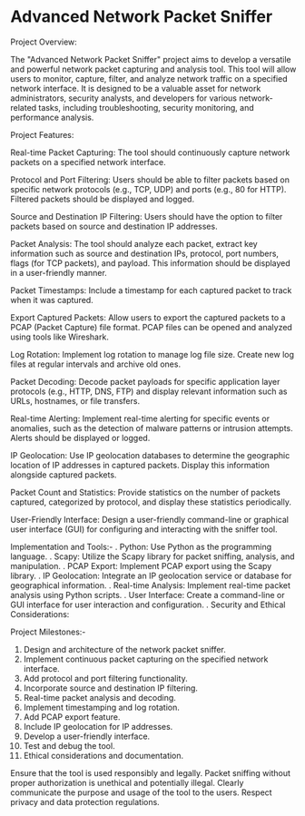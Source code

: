 # Advanced Network Packet Sniffer


Project Overview:

The "Advanced Network Packet Sniffer" project aims to develop a versatile and powerful network packet capturing and analysis tool. This tool will allow users to monitor, capture, filter, and analyze network traffic on a specified network interface. It is designed to be a valuable asset for network administrators, security analysts, and developers for various network-related tasks, including troubleshooting, security monitoring, and performance analysis.

Project Features:

Real-time Packet Capturing:
The tool should continuously capture network packets on a specified network interface.

Protocol and Port Filtering:
Users should be able to filter packets based on specific network protocols (e.g., TCP, UDP) and ports (e.g., 80 for HTTP). Filtered packets should be displayed and logged.

Source and Destination IP Filtering:
Users should have the option to filter packets based on source and destination IP addresses.

Packet Analysis:
The tool should analyze each packet, extract key information such as source and destination IPs, protocol, port numbers, flags (for TCP packets), and payload. This information should be displayed in a user-friendly manner.

Packet Timestamps:
Include a timestamp for each captured packet to track when it was captured.

Export Captured Packets:
Allow users to export the captured packets to a PCAP (Packet Capture) file format. PCAP files can be opened and analyzed using tools like Wireshark.

Log Rotation:
Implement log rotation to manage log file size. Create new log files at regular intervals and archive old ones.

Packet Decoding:
Decode packet payloads for specific application layer protocols (e.g., HTTP, DNS, FTP) and display relevant information such as URLs, hostnames, or file transfers.

Real-time Alerting:
Implement real-time alerting for specific events or anomalies, such as the detection of malware patterns or intrusion attempts. Alerts should be displayed or logged.

IP Geolocation:
Use IP geolocation databases to determine the geographic location of IP addresses in captured packets. Display this information alongside captured packets.

Packet Count and Statistics:
Provide statistics on the number of packets captured, categorized by protocol, and display these statistics periodically.

User-Friendly Interface:
Design a user-friendly command-line or graphical user interface (GUI) for configuring and interacting with the sniffer tool.

Implementation and Tools:-
. Python:
Use Python as the programming language.
. Scapy:
Utilize the Scapy library for packet sniffing, analysis, and manipulation.
. PCAP Export:
Implement PCAP export using the Scapy library.
. IP Geolocation:
Integrate an IP geolocation service or database for geographical information.
. Real-time Analysis:
Implement real-time packet analysis using Python scripts.
. User Interface:
Create a command-line or GUI interface for user interaction and configuration.
. Security and Ethical Considerations:


Project Milestones:-

1. Design and architecture of the network packet sniffer.
2. Implement continuous packet capturing on the specified network interface.
3. Add protocol and port filtering functionality.
4. Incorporate source and destination IP filtering.
5. Real-time packet analysis and decoding.
6. Implement timestamping and log rotation.
7. Add PCAP export feature.
8. Include IP geolocation for IP addresses.
9. Develop a user-friendly interface.
10. Test and debug the tool.
11. Ethical considerations and documentation.


Ensure that the tool is used responsibly and legally. Packet sniffing without proper authorization is unethical and potentially illegal.
Clearly communicate the purpose and usage of the tool to the users.
Respect privacy and data protection regulations.
